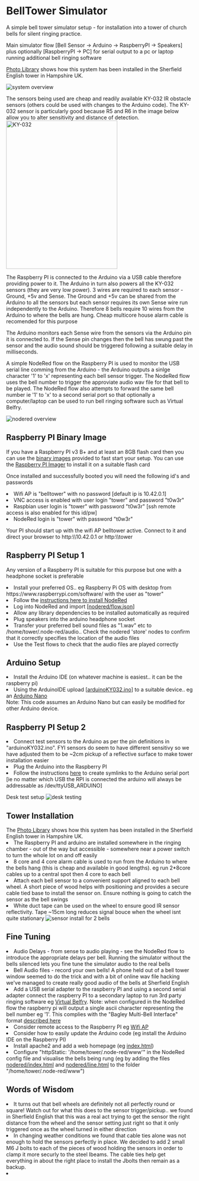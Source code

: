 # BellTower Simulator
A simple bell tower simulator setup - for installation into a tower of church bells for silent ringing practice.

Main simulator flow  [Bell Sensor -> Arduino -> RaspberryPI -> Speakers]
<br>
plus optionally [RaspberryPI -> PC] for serial output to a pc or laptop running additional bell ringing software

<a href="photos">Photo Library</a> shows how this system has been installed in the Sherfield English tower in Hampshire UK.

<img src="system.png"  alt="system overview">

The sensors being used are cheap and readily available KY-032 IR obstacle sensors (others could be used with changes to the Arduino code).  The KY-032 sensor is particularly good because R5 and R6 in the image below allow you to alter sensitivity and distance of detection.<br>
<img src="KY-032.png"  alt="KY-032" width="300" height="400">

The Raspberry PI is connected to the Arduino via a USB cable therefore providing power to it.  The Arduino in turn also powers all the KY-032 sensors (they are very low power).  3 wires are required to each sensor - Ground, +5v and Sense.  The Ground and +5v can be shared from the Arduino to all the sensors but each sensor requires its own Sense wire run independently to the Arduino.  Therefore 8 bells require 10 wires from the Arduino to where the bells are hung.  Cheap multicore house alarm cable is recomended for this purpose

The Arduino monitors each Sense wire from the sensors via the Arduino pin it is connected to.  If the Sense pin changes then the bell has swung past the sensor and the audio sound should be triggered following a suitable delay in milliseconds.  

A simple NodeRed flow on the Raspberry PI is used to monitor the USB serial line comming from the Arduino - the Arduino outputs a sinlge character '1' to 'x' representing each bell sensor trigger.  The NodeRed flow uses the bell number to trigger the approviate audio wav file for that bell to be played.  The NodeRed flow also attempts to forward the same bell number ie '1' to 'x' to a second serial port so that optionally a computer/laptop can be used to run bell ringing software such as Virtual Belfry.

<img src="nodered/noderedflow.png" alt="nodered overview">

<h2>Raspberry PI Binary Image</h1>
<p>If you have a Raspberry PI v3 B+ and at least an 8GB flash card then you can use the <a href="rpi3b">binary images</a> provided to fast start your setup.  You can use the <a href="https://www.raspberrypi.com/software/">Raspberry PI Imager</a> to install it on a suitable flash card
<p>Once installed and successfully booted you will need the following id's and passwords
<list>
<li>Wifi AP is "belltower" with no password [default ip is 10.42.0.1]
<li>VNC access is enabled with user login "tower" and password "t0w3r"
<li>Raspbian user login is "tower" with password "t0w3r" [ssh remote access is also enabled for this id/pw]
<li>NodeRed login is "tower" with password "t0w3r"
</list>
<p>Your PI should start up with the wifi AP belltower active. Connect to it and direct your browser to http:\\10.42.0.1 or http:\\tower

<h2>Raspberry PI Setup 1</h2>
<p>Any version of a Raspberry PI is suitable for this purpose but one with a headphone socket is preferable
<list>
  <li>Install your preferred OS.. eg Raspberry Pi OS with desktop from https://www.raspberrypi.com/software/ with the user as "tower"
  <li>Follow the <a href="https://nodered.org/docs/getting-started/raspberrypi">instructions here to install NodeRed</a>
  <li>Log into NodeRed and import [<a href="nodered/flow.json">nodered/flow.json</a>]
  <li>Allow any library dependencies to be installed automatically as required
  <li>Plug speakers into the arduino headphone socket
  <li>Transfer your preferred bell sound files as "1.wav" etc to  /home/tower/.node-red/audio.. Check the nodered 'store' nodes to confirm that it correctly specifies the location of the audio files 
  <li>Use the Test flows to check that the audio files are played correctly
</list>

<h2>Arduino Setup</h2>
<list>
  <li>Install the Arduino IDE (on whatever machine is easiest.. it can be the raspberry pi)
  <li>Using the ArduinoIDE upload [<a href="arduinoKY032.ino">arduinoKY032.ino</a>] to a suitable device.. eg an <a href="https://www.teachmemicro.com/wp-content/uploads/2019/06/Arduino-Nano-pinout.jpg">Arduino Nano</a><br>
</list>
Note: This code assumes an Arduino Nano but can easily be modified for other Arduino device.

<h2>Raspberry PI Setup 2</h2>
<list>
  <li>Connect test sensors to the Arduino as per the pin definitions in "arduinoKY032.ino".  FYI sensors do seem to have different sensitivy so we have adjusted them to be ~2cm pickup of a reflective surface to make tower installation easier
  <li>Plug the Arduino into the Raspberry PI
  <li>Follow the instructions <a href="https://www.freva.com/assign-fixed-usb-port-names-to-your-raspberry-pi/">here</a> to create symlinks to the Arduino serial port [ie no matter which USB the RPI is connected the arduino will always be addressable as /dev/ttyUSB_ARDUINO]
</list>
<p>Desk test setup
<img src="photos/desktest.png" alt="desk testing">
<p>
<h2>Tower Installation</h2>
The <a href="photos">Photo Library</a> shows how this system has been installed in the Sherfield English tower in Hampshire UK.
<list>
  <li>The Raspberry PI and arduino are installed somewhere in the ringing chamber - out of the way but accessible - somewhere near a power switch to turn the whole lot on and off easily
  <li>8 core and 4 core alarm cable is used to run from the Arduino to where the bells hang (this is cheap and available in good lengths).  eg run 2*8core cables up to a central spot then 4 core to each bell
  <li>Attach each bell sensor to a convenient support aligned to each bell wheel. A short piece of wood helps with positioning and provides a secure cable tied base to install the sensor on.  Ensure nothing is going to catch the sensor as the bell swings
  <li>White duct tape can be used on the wheel to ensure good IR sensor reflectivity.  Tape ~15cm long reduces signal bouce when the wheel isnt quite stationary
</list>

<img src="photos/fitted sensors.jpg" alt="sensor install for 2 bells">

<h2>Fine Tuning</h2>
<list>
  <li>Audio Delays - from sense to audio playing - see the NodeRed flow to introduce the appropriate delays per bell.  Running the simulator without the bells silenced lets you fine tune the simulator audio to the real bells
  <li>Bell Audio files - record your own bells!  A phone held out of a bell tower window seemed to do the trick and with a bit of online wav file hacking we've managed to create really good audio of the bells at Sherfield English
  <li>Add a USB serial adapter to the raspberry PI and using a second serial adapter connect the raspberry PI to a secondary laptop to run 3rd party ringing software eg <a href="https://www.belfryware.com/">Virtual Belfry</a>.  Note: when configured in the NodeRed flow the raspberry pi will output a single ascii character representing the bell number eg '1'.  This complies with the "Bagley Multi-Bell Interface" format <a href="https://www.abelsim.co.uk/doc/mbiconn.htm">described here</a>
  <li>Consider remote access to the Raspberry PI eg <a href="https://www.tomshardware.com/how-to/raspberry-pi-access-point">Wifi AP</a>
  <li>Consider how to easily update the Arduino code (eg install the Arduino IDE on the Raspberry PI)
  <li>Install apache2 and add a web homepage (eg <a href="index.html">index.html</a>)
  <li>Configure "httpStatic: '/home/tower/.node-red/www'" in the NodeRed config file and visualise the bells being rung (eg by adding the files <a href="nodered/index.html">nodered/index.html</a> and <a href="nodered/line.html">nodered/line.html</a> to the folder "/home/tower/.node-red/www")
</list>

<h2>Words of Wisdom</h2>
<list>
  <li>It turns out that bell wheels are definitely not all perfectly round or square!  Watch out for what this does to the sensor trigger/pickup.. we found in Sherfield English that this was a real act trying to get the sensor the right distance from the wheel and the sensor setting just right so that it only triggered once as the wheel turned in either direction
  <li>In changing weather conditions we found that cable ties alone was not enough to hold the sensors perfectly in place. We decided to add 2 small M6 J bolts to each of the pieces of wood holding the sensors in order to clamp it more securly to the steel Ibeams.  The cable ties help get everything in about the right place to install the Jbolts then remain as a backup.
  <li>
</list>
